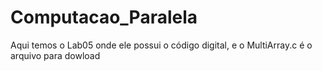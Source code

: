 # Computacao_Paralela
Aqui temos o Lab05 onde ele possui o código digital, e o MultiArray.c é o arquivo para dowload
